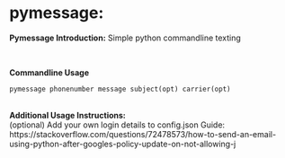 # pymessage:

<b>Pymessage Introduction:</b>
Simple python commandline texting

<br>

<b>Commandline Usage</b>
```
pymessage phonenumber message subject(opt) carrier(opt)
```
<br>
<b>Additional Usage Instructions:</b>
<br>
(optional) Add your own login details to config.json
Guide: https://stackoverflow.com/questions/72478573/how-to-send-an-email-using-python-after-googles-policy-update-on-not-allowing-j
  
